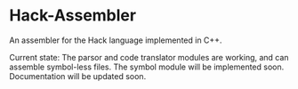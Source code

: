 # Hack-Assembler
An assembler for the Hack language implemented in C++.

Current state: The parsor and code translator modules are working, and can assemble symbol-less files. The symbol module will be implemented soon. Documentation will be updated soon.
